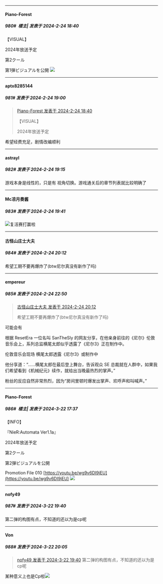 ﻿
*****

####  Piano-Forest  
##### 980#         楼主| 发表于 2024-2-24 18:40

【VISUAL】

2024年放送予定

第2クール 

第1弾ビジュアルを公開
<img src="https://p.sda1.dev/15/8afe999ea28ac65befc5d1033cc65a39/20240224_184028.jpg" referrerpolicy="no-referrer">


*****

####  aptx8285144  
##### 981#       发表于 2024-2-24 19:00

<blockquote><a href="httphttps://bbs.saraba1st.com/2b/forum.php?mod=redirect&amp;goto=findpost&amp;pid=64054446&amp;ptid=2050724" target="_blank">Piano-Forest 发表于 2024-2-24 18:40</a>

【VISUAL】

2024年放送予定</blockquote>
希望经费充足，剧情改编顺利


*****

####  astrayl  
##### 982#       发表于 2024-2-24 19:15

游戏本身是线性的，只是有 视角切换。游戏通关后的章节列表就比较明确了


*****

####  Mc凉月奏酱  
##### 983#       发表于 2024-2-24 19:41

<img src="https://static.saraba1st.com/image/smiley/face2017/066.png" referrerpolicy="no-referrer">复活赛打赢啦


*****

####  古怪山庄士大夫  
##### 984#       发表于 2024-2-24 20:12

希望工期不要再爆炸了(btw尼尔真没有新作了吗)


*****

####  empereur  
##### 985#       发表于 2024-2-24 22:50

<blockquote><a href="httphttps://bbs.saraba1st.com/2b/forum.php?mod=redirect&amp;goto=findpost&amp;pid=64055209&amp;ptid=2050724" target="_blank">古怪山庄士大夫 发表于 2024-2-24 20:12</a>

希望工期不要再爆炸了(btw尼尔真没有新作了吗)</blockquote>
可能会有

根据 ResetEra 一位名叫 SanTheSly 的网友分享，在他亲身前往的《尼尔》伦敦音乐会上，系列总监横尾太郎似乎透露了《尼尔3》正在制作中。

伦敦音乐会现场 横尾太郎透露《尼尔3》或制作中

他分享道：“……横尾太郎在最后登上舞台，告诉观众 SE 总裁就在人群中，如果我们希望看到《机械纪元》续作，就给出当晚最热烈的掌声。”

粉丝的反应自然非常热烈，因为“房间里顿时爆发出掌声、欢呼声和叫喊声。”

*****

####  Piano-Forest  
##### 986#         楼主| 发表于 2024-3-22 17:37

【INFO】

『NieR:Automata Ver1.1a』

2024年放送予定

第2クール 

第2弾ビジュアルを公開

Promotion File 010
[https://youtu.be/wg9v6DI9jEU](https://youtu.be/wg9v6DI9jEU)
<img src="https://p.sda1.dev/16/c486a93fa322b917fd3248d2ad4b2e9a/20240322_173555.jpg" referrerpolicy="no-referrer">


*****

####  nofy49  
##### 987#       发表于 2024-3-22 19:40

第二弹的构图有点，不知道的还以为是cp呢


*****

####  Von  
##### 988#       发表于 2024-3-22 20:05

<blockquote><a href="httphttps://bbs.saraba1st.com/2b/forum.php?mod=redirect&amp;goto=findpost&amp;pid=64340639&amp;ptid=2050724" target="_blank">nofy49 发表于 2024-3-22 19:40</a>
第二弹的构图有点，不知道的还以为是cp呢</blockquote>
某种意义上也是Cp啦<img src="https://static.saraba1st.com/image/smiley/face2017/062.gif" referrerpolicy="no-referrer">

